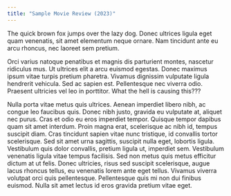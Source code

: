 ```yaml
---
title: "Sample Movie Review (2023)"
---
```


The quick brown fox jumps over the lazy dog. Donec ultrices ligula eget quam venenatis, sit amet elementum neque ornare. Nam tincidunt ante eu arcu rhoncus, nec laoreet sem pretium.

Orci varius natoque penatibus et magnis dis parturient montes, nascetur ridiculus mus. Ut ultrices elit a arcu euismod egestas. Donec maximus ipsum vitae turpis pretium pharetra. Vivamus dignissim vulputate ligula hendrerit vehicula. Sed ac sapien est. Pellentesque nec viverra odio. Praesent ultricies vel leo in porttitor. What the hell is causing this???

Nulla porta vitae metus quis ultrices. Aenean imperdiet libero nibh, ac congue leo faucibus quis. Donec nibh justo, gravida eu vulputate at, aliquet nec purus. Cras et odio eu eros imperdiet tempor. Quisque tempor dapibus quam sit amet interdum. Proin magna erat, scelerisque ac nibh id, tempus suscipit diam. Cras tincidunt sapien vitae nunc tristique, id convallis tortor scelerisque. Sed sit amet urna sagittis, suscipit nulla eget, lobortis ligula. Vestibulum quis dolor convallis, pretium ligula ut, imperdiet sem. Vestibulum venenatis ligula vitae tempus facilisis. Sed non metus quis metus efficitur dictum at ut felis. Donec ultricies, risus sed suscipit scelerisque, augue lacus rhoncus tellus, eu venenatis lorem ante eget tellus. Vivamus viverra volutpat orci quis pellentesque. Pellentesque quis mi non dui finibus euismod. Nulla sit amet lectus id eros gravida pretium vitae eget.
